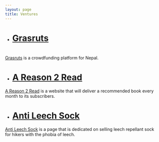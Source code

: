 ```yaml
---
layout: page
title: Ventures
---
```


- <h1> <a href="/grasruts" target="__blank">Grasruts</a><h1> 

<a href="http://www.grasruts.com" target="__blank">Grasruts</a> is a crowdfunding platform for Nepal.

- # <a href="/areason2read" target="__blank">A Reason 2 Read</a>

<a href="https://www.areason2read.com" target="__blank">A Reason 2 Read</a> is a website that will deliver a recommended book every month to its subscribers.

- # <a href="/anti-leech-sock" target="__blank">Anti Leech Sock</a>
<a href="/anti-leech-sock" target="__blank">Anti Leech Sock</a> is a page that is dedicated on selling leech repellant sock for hikers with the phobia of leech.